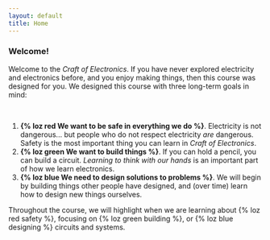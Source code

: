 ```yaml
---
layout: default
title: Home
---
```


<h3>Welcome!</h3>

Welcome to the *Craft of Electronics*. If you have never explored electricity and electronics before, and you enjoy making things, then this course was designed for you. We designed this course with three long-term goals in mind:

<br/>

1. **{% loz red We want to be safe in everything we do %}**. Electricity is not dangerous... but people who do not respect electricity *are* dangerous. Safety is the most important thing you can learn in *Craft of Electronics*.
1. **{% loz green We want to build things %}**. If you can hold a pencil, you can build a circuit. *Learning to think with our hands* is an important part of how we learn electronics.
1. **{% loz blue We need to design solutions to problems %}**. We will begin by building things other people have designed, and (over time) learn how to design new things ourselves.

Throughout the course, we will highlight when we are learning about {% loz red safety %}, focusing on {% loz green building %}, or {% loz blue designing %} circuits and systems.

<!-- Jekyll Notes

* http://klepas.org/jekyll-a-static-site-generator/
* http://erjjones.github.com/blog/How-I-built-my-blog-in-one-day/
* http://erjjones.github.com/blog/Part-two-how-I-built-my-blog/
* https://github.com/inukshuk/jekyll-scholar/#readme
* http://matthewowen.github.com/jekyll-mapping/

* https://github.com/getpelican/pelican/#readme
-->